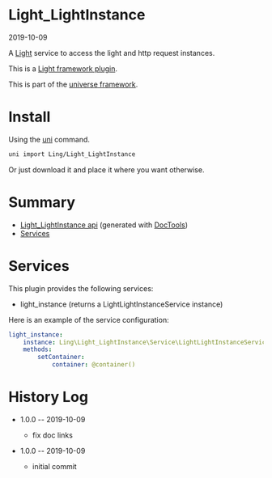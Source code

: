 Light_LightInstance
===========
2019-10-09



A [Light](https://github.com/lingtalfi/Light) service to access the light and http request instances.

This is a [Light framework plugin](https://github.com/lingtalfi/Light/blob/master/doc/pages/plugin.md).


This is part of the [universe framework](https://github.com/karayabin/universe-snapshot).


Install
==========
Using the [uni](https://github.com/lingtalfi/universe-naive-importer) command.
```bash
uni import Ling/Light_LightInstance
```

Or just download it and place it where you want otherwise.






Summary
===========
- [Light_LightInstance api](https://github.com/lingtalfi/Light_LightInstance/blob/master/doc/api/Ling/Light_LightInstance.md) (generated with [DocTools](https://github.com/lingtalfi/DocTools))
- [Services](#services)


Services
=========


This plugin provides the following services:

- light_instance (returns a LightLightInstanceService instance)




Here is an example of the service configuration:

```yaml
light_instance:
    instance: Ling\Light_LightInstance\Service\LightLightInstanceService
    methods:
        setContainer:
            container: @container()


```



History Log
=============

- 1.0.0 -- 2019-10-09

    - fix doc links
    
- 1.0.0 -- 2019-10-09

    - initial commit